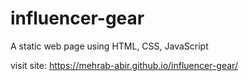 # influencer-gear
A static web page using HTML, CSS, JavaScript

visit site: https://mehrab-abir.github.io/influencer-gear/
